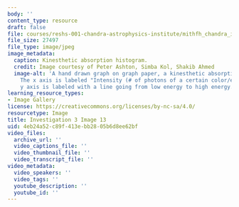 ```yaml
---
body: ''
content_type: resource
draft: false
file: courses/reshs-001-chandra-astrophysics-institute/mithfh_chandra_inv3_kinhis.jpg
file_size: 27497
file_type: image/jpeg
image_metadata:
  caption: Kinesthetic absorption histogram.
  credit: Image courtesy of Peter Ashton, Simba Kol, Shakib Ahmed
  image-alt: 'A hand drawn graph on graph paper, a kinesthetic absorption histogram.
    The x axis is labeled "Intensity (# of photons of a certain color/energy). The
    y axis is labeled with a line going from low energy to high energy. '
learning_resource_types:
- Image Gallery
license: https://creativecommons.org/licenses/by-nc-sa/4.0/
resourcetype: Image
title: Investigation 3 Image 13
uid: 4eb24a52-c89f-413e-bb28-05b6d8ee62bf
video_files:
  archive_url: ''
  video_captions_file: ''
  video_thumbnail_file: ''
  video_transcript_file: ''
video_metadata:
  video_speakers: ''
  video_tags: ''
  youtube_description: ''
  youtube_id: ''
---
```


